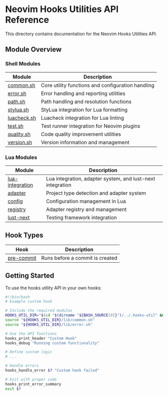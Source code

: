 # Neovim Hooks Utilities API Reference

This directory contains documentation for the Neovim Hooks Utilities API.

## Module Overview

### Shell Modules

| Module | Description |
|--------|-------------|
| [common.sh](common.md) | Core utility functions and configuration handling |
| [error.sh](error.md) | Error handling and reporting utilities |
| [path.sh](path.md) | Path handling and resolution functions |
| [stylua.sh](stylua.md) | StyLua integration for Lua formatting |
| [luacheck.sh](luacheck.md) | Luacheck integration for Lua linting |
| [test.sh](test.md) | Test runner integration for Neovim plugins |
| [quality.sh](quality.md) | Code quality improvement utilities |
| [version.sh](version.md) | Version information and management |

### Lua Modules

| Module | Description |
|--------|-------------|
| [lua-integration](lua-integration.md) | Lua integration, adapter system, and lust-next integration |
| [adapter](lua-integration.md#adapter-module) | Project type detection and adapter system |
| [config](lua-integration.md#config-module) | Configuration management in Lua |
| [registry](lua-integration.md#registry-module) | Adapter registry and management |
| [lust-next](lua-integration.md#lust-next-integration) | Testing framework integration |

## Hook Types

| Hook | Description |
|------|-------------|
| [pre-commit](../hooks/pre-commit.md) | Runs before a commit is created |

## Getting Started

To use the hooks utility API in your own hooks:

```bash
#!/bin/bash
# Example custom hook

# Include the required modules
HOOKS_UTIL_DIR="$(cd "$(dirname "${BASH_SOURCE[0]}")/../.hooks-util" && pwd)"
source "${HOOKS_UTIL_DIR}/lib/common.sh"
source "${HOOKS_UTIL_DIR}/lib/error.sh"

# Use the API functions
hooks_print_header "Custom Hook"
hooks_debug "Running custom functionality"

# Define custom logic
# ...

# Handle errors
hooks_handle_error $? "Custom hook failed"

# Exit with proper code
hooks_print_error_summary
exit $?
```
